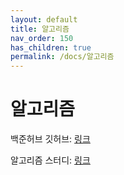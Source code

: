 ```yaml
---
layout: default
title: 알고리즘
nav_order: 150
has_children: true
permalink: /docs/알고리즘
---
```


# 알고리즘

백준허브 깃허브: [링크](https://github.com/gubeomlee/algorithm)

알고리즘 스터디: [링크](https://github.com/yyoungl/SSAFY10-Class8-Algo)
